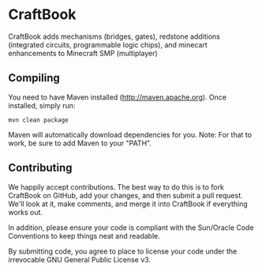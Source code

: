 CraftBook
===========

CraftBook adds mechanisms (bridges, gates), redstone additions
(integrated circuits, programmable logic chips), and minecart enhancements
to Minecraft SMP (multiplayer)

Compiling
---------

You need to have Maven installed (http://maven.apache.org). Once installed,
simply run:

    mvn clean package

Maven will automatically download dependencies for you. Note: For that to work,
be sure to add Maven to your "PATH".

Contributing
------------

We happily accept contributions. The best way to do this is to fork CraftBook
on GitHub, add your changes, and then submit a pull request. We'll look at it,
make comments, and merge it into CraftBook if everything works out.

In addition, please ensure your code is compliant with the Sun/Oracle Code
Conventions to keep things neat and readable.

By submitting code, you agree to place to license your code under the 
irrevocable GNU General Public License v3.